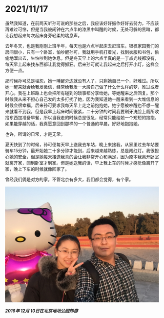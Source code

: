 # 2021/11/17

虽然我知道，在前两天听孙可说的那些之后，我应该好好振作好好去努力，不应该再难过可怜，但是当我被闹钟在六点半的漆黑中叫醒的时候，无处可躲的黑暗，都让我想起来每次起床身旁轻柔的喘息声。

去年冬天，也是我刚刚上班半年，每天也是六点半起床去赶班车。银枫家园我们的房间很小，只有一个卧室，怕吵醒孙可，我就用手机打着光，找到衣服和书包，偷偷地溜出去，生怕吵到她休息。但是冬天早上的六点半真的是一丁点光线都没有，每天早上起来找东西都让我觉得抓狂。后来孙可就让我起来之后打开小灯，这样会方便一点。

那时候孙可总是埋怨，她一睡醒旁边就没有人了，只剩她自己一个，好难过。所以她一醒来就会给我发微信，经常给我发一大段自己做了什么什么样的梦，难过或者开心。我在上班路上也会把所有碰到的琐事都分享给她，等她醒来之后回复。那个时候我从来不担心自己发的太多打扰了她，因为我知道她一醒来看到一大堆信息的时候会很幸福。后来孙可要求我每天早上走之前抱抱她，她宁愿被吵醒也不想一醒来就看不到我，但是我早上起床时间很紧，二十分钟的时间我要刷牙洗脸上厕所收拾东西加准备早餐，所以当我走的时候总是很急，经常只能给她一个短短的抱抱。如果能穿越的话，我真愿意回到那样的一个普通的早晨，好好地抱抱她。

也许，所谓的日常，才是无常。

夏天快到了的时候，孙可便每天早上送我去车站，晚上来接我，从家里过去车站要骑车15分钟，最开始她二十多分钟才能到，后来越来越熟练，总是闯红灯。我很担心她的安全，但是她每天接送我真的会让我非常开心和满足，因为原本我离开卧室就离开家，回到卧室才到家。但是她送我的话，早上我上车的时候才感觉像离开了家，晚上下车的时候就像回家了。

曾经我们俩是对方的家，不管北京有多大，我们都会觉得，有个家。

![2016年12月10日在北京地坛公园郊游.jpg](../images/2016年12月10日在北京地坛公园郊游.jpg)

___2016年 12月 10日在北京地坛公园郊游___